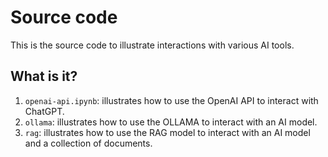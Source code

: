 # Source code

This is the source code to illustrate interactions with
various AI tools.


## What is it?

1. `openai-api.ipynb`: illustrates how to use the OpenAI API to interact with
   ChatGPT.
1. `ollama`: illustrates how to use the OLLAMA to interact with an AI model.
1. `rag`: illustrates how to use the RAG model to interact with an AI model and
   a collection of documents.
